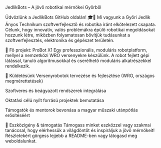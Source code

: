 JedlikBots – A jövő robotikai mérnökei Győrből

Üdvözlünk a JedlikBots GitHub oldalán! 🎓🤖
Mi vagyunk a Győri Jedlik Ányos Technikum szoftverfejlesztő és robotika iránt elkötelezett csapata. Célunk, hogy innovatív, valós problémákra épülő robotikai megoldásokat hozzunk létre, miközben folyamatosan bővítjük tudásunkat a szoftverfejlesztés, elektronika és gépészet területén.

📌 Fő projekt: ProBot X1
Egy professzionális, moduláris robotplatform, mellyel a nemzetközi WRO versenyekre készülünk. A robot fejlett gépi látással, tanuló algoritmusokkal és cserélhető moduláris alkatrészekkel rendelkezik.

🎯 Küldetésünk
Versenyrobotok tervezése és fejlesztése (WRO, országos megmérettetések)

Szoftveres és beágyazott rendszerek integrálása

Oktatási célú nyílt forrású projektek bemutatása

Támogatók és mentorok bevonása a magyar műszaki utánpótlás erősítéséért

🔧 Eszközigény & támogatás
Támogass minket eszközzel vagy szakmai tanáccsal, hogy elérhessük a világdöntőt és inspiráljuk a jövő mérnökeit! Részletekért görgess lejjebb a README-ben vagy látogasd meg weboldalunkat.
